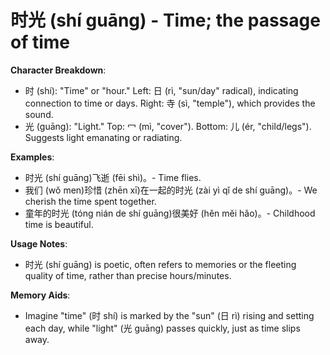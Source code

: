 # **时光 (shí guāng) - Time; the passage of time**

**Character Breakdown**:  
- 时 (shí): "Time" or "hour." Left: 日 (rì, "sun/day" radical), indicating connection to time or days. Right: 寺 (sì, "temple"), which provides the sound.  
- 光 (guāng): "Light." Top: 冖 (mì, "cover"). Bottom: 儿 (ér, "child/legs"). Suggests light emanating or radiating.

**Examples**:  
- 时光 (shí guāng)飞逝 (fēi shì)。- Time flies.  
- 我们 (wǒ men)珍惜 (zhēn xī)在一起的时光 (zài yì qǐ de shí guāng)。- We cherish the time spent together.  
- 童年的时光 (tóng nián de shí guāng)很美好 (hěn měi hǎo)。- Childhood time is beautiful.

**Usage Notes**:  
- 时光 (shí guāng) is poetic, often refers to memories or the fleeting quality of time, rather than precise hours/minutes.

**Memory Aids**:  
- Imagine "time" (时 shí) is marked by the "sun" (日 rì) rising and setting each day, while "light" (光 guāng) passes quickly, just as time slips away.